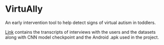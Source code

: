 # VirtuAlly
An early intervention tool to help detect signs of virtual autism in toddlers.

[Link](https://drive.google.com/drive/folders/1bcxWOWE4wrMKYZybaFeKetdmFDTyiHFu) contains the transcripts of interviews with the users and the datasets along with CNN model checkpoint and the Android .apk used in the project.